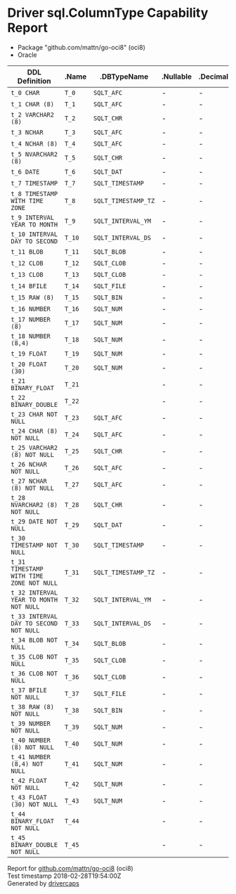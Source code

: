 
# Driver sql.ColumnType Capability Report

- Package "github.com/mattn/go-oci8" (oci8)
- Oracle

<table>
	<thead>
		<tr>
			<th>DDL Definition</th><th>.Name</th><th>.DBTypeName</th><th>.Nullable</th><th>.DecimalSize</th><th>.Length</th><th>.ScanType</th>
		</tr>
	</thead>
	<tbody>
		<tr>
			<td nowrap><code>t_0 CHAR</code></td>
			<td nowrap><code>T_0</code></td>
			<td nowrap><code>SQLT_AFC</code></td>
			<td>-</td>
			<td>-</td>
			<td nowrap><code>1</code></td>
			<td nowrap><code>[]string</code></td>
		</tr>
		<tr>
			<td nowrap><code>t_1 CHAR (8)</code></td>
			<td nowrap><code>T_1</code></td>
			<td nowrap><code>SQLT_AFC</code></td>
			<td>-</td>
			<td>-</td>
			<td nowrap><code>8</code></td>
			<td nowrap><code>[]string</code></td>
		</tr>
		<tr>
			<td nowrap><code>t_2 VARCHAR2 (8)</code></td>
			<td nowrap><code>T_2</code></td>
			<td nowrap><code>SQLT_CHR</code></td>
			<td>-</td>
			<td>-</td>
			<td nowrap><code>8</code></td>
			<td nowrap><code>[]string</code></td>
		</tr>
		<tr>
			<td nowrap><code>t_3 NCHAR</code></td>
			<td nowrap><code>T_3</code></td>
			<td nowrap><code>SQLT_AFC</code></td>
			<td>-</td>
			<td>-</td>
			<td nowrap><code>2</code></td>
			<td nowrap><code>[]string</code></td>
		</tr>
		<tr>
			<td nowrap><code>t_4 NCHAR (8)</code></td>
			<td nowrap><code>T_4</code></td>
			<td nowrap><code>SQLT_AFC</code></td>
			<td>-</td>
			<td>-</td>
			<td nowrap><code>16</code></td>
			<td nowrap><code>[]string</code></td>
		</tr>
		<tr>
			<td nowrap><code>t_5 NVARCHAR2 (8)</code></td>
			<td nowrap><code>T_5</code></td>
			<td nowrap><code>SQLT_CHR</code></td>
			<td>-</td>
			<td>-</td>
			<td nowrap><code>16</code></td>
			<td nowrap><code>[]string</code></td>
		</tr>
		<tr>
			<td nowrap><code>t_6 DATE</code></td>
			<td nowrap><code>T_6</code></td>
			<td nowrap><code>SQLT_DAT</code></td>
			<td>-</td>
			<td>-</td>
			<td nowrap><code>7</code></td>
			<td nowrap><code>[]string</code></td>
		</tr>
		<tr>
			<td nowrap><code>t_7 TIMESTAMP</code></td>
			<td nowrap><code>T_7</code></td>
			<td nowrap><code>SQLT_TIMESTAMP</code></td>
			<td>-</td>
			<td>-</td>
			<td nowrap><code>11</code></td>
			<td nowrap><code>[]string</code></td>
		</tr>
		<tr>
			<td nowrap><code>t_8 TIMESTAMP WITH TIME ZONE</code></td>
			<td nowrap><code>T_8</code></td>
			<td nowrap><code>SQLT_TIMESTAMP_TZ</code></td>
			<td>-</td>
			<td>-</td>
			<td nowrap><code>13</code></td>
			<td nowrap><code>[]string</code></td>
		</tr>
		<tr>
			<td nowrap><code>t_9 INTERVAL YEAR TO MONTH</code></td>
			<td nowrap><code>T_9</code></td>
			<td nowrap><code>SQLT_INTERVAL_YM</code></td>
			<td>-</td>
			<td>-</td>
			<td nowrap><code>5</code></td>
			<td nowrap><code>[]string</code></td>
		</tr>
		<tr>
			<td nowrap><code>t_10 INTERVAL DAY TO SECOND</code></td>
			<td nowrap><code>T_10</code></td>
			<td nowrap><code>SQLT_INTERVAL_DS</code></td>
			<td>-</td>
			<td>-</td>
			<td nowrap><code>11</code></td>
			<td nowrap><code>[]string</code></td>
		</tr>
		<tr>
			<td nowrap><code>t_11 BLOB</code></td>
			<td nowrap><code>T_11</code></td>
			<td nowrap><code>SQLT_BLOB</code></td>
			<td>-</td>
			<td>-</td>
			<td nowrap><code>4000</code></td>
			<td nowrap><code>[]string</code></td>
		</tr>
		<tr>
			<td nowrap><code>t_12 CLOB</code></td>
			<td nowrap><code>T_12</code></td>
			<td nowrap><code>SQLT_CLOB</code></td>
			<td>-</td>
			<td>-</td>
			<td nowrap><code>4000</code></td>
			<td nowrap><code>[]string</code></td>
		</tr>
		<tr>
			<td nowrap><code>t_13 CLOB</code></td>
			<td nowrap><code>T_13</code></td>
			<td nowrap><code>SQLT_CLOB</code></td>
			<td>-</td>
			<td>-</td>
			<td nowrap><code>4000</code></td>
			<td nowrap><code>[]string</code></td>
		</tr>
		<tr>
			<td nowrap><code>t_14 BFILE</code></td>
			<td nowrap><code>T_14</code></td>
			<td nowrap><code>SQLT_FILE</code></td>
			<td>-</td>
			<td>-</td>
			<td nowrap><code>530</code></td>
			<td nowrap><code>[]string</code></td>
		</tr>
		<tr>
			<td nowrap><code>t_15 RAW (8)</code></td>
			<td nowrap><code>T_15</code></td>
			<td nowrap><code>SQLT_BIN</code></td>
			<td>-</td>
			<td>-</td>
			<td nowrap><code>8</code></td>
			<td nowrap><code>[]string</code></td>
		</tr>
		<tr>
			<td nowrap><code>t_16 NUMBER</code></td>
			<td nowrap><code>T_16</code></td>
			<td nowrap><code>SQLT_NUM</code></td>
			<td>-</td>
			<td>-</td>
			<td nowrap><code>22</code></td>
			<td nowrap><code>[]string</code></td>
		</tr>
		<tr>
			<td nowrap><code>t_17 NUMBER (8)</code></td>
			<td nowrap><code>T_17</code></td>
			<td nowrap><code>SQLT_NUM</code></td>
			<td>-</td>
			<td>-</td>
			<td nowrap><code>22</code></td>
			<td nowrap><code>[]string</code></td>
		</tr>
		<tr>
			<td nowrap><code>t_18 NUMBER (8,4)</code></td>
			<td nowrap><code>T_18</code></td>
			<td nowrap><code>SQLT_NUM</code></td>
			<td>-</td>
			<td>-</td>
			<td nowrap><code>22</code></td>
			<td nowrap><code>[]string</code></td>
		</tr>
		<tr>
			<td nowrap><code>t_19 FLOAT</code></td>
			<td nowrap><code>T_19</code></td>
			<td nowrap><code>SQLT_NUM</code></td>
			<td>-</td>
			<td>-</td>
			<td nowrap><code>22</code></td>
			<td nowrap><code>[]string</code></td>
		</tr>
		<tr>
			<td nowrap><code>t_20 FLOAT (30)</code></td>
			<td nowrap><code>T_20</code></td>
			<td nowrap><code>SQLT_NUM</code></td>
			<td>-</td>
			<td>-</td>
			<td nowrap><code>22</code></td>
			<td nowrap><code>[]string</code></td>
		</tr>
		<tr>
			<td nowrap><code>t_21 BINARY_FLOAT</code></td>
			<td nowrap><code>T_21</code></td>
			<td/>
			<td>-</td>
			<td>-</td>
			<td nowrap><code>4</code></td>
			<td nowrap><code>[]string</code></td>
		</tr>
		<tr>
			<td nowrap><code>t_22 BINARY_DOUBLE</code></td>
			<td nowrap><code>T_22</code></td>
			<td/>
			<td>-</td>
			<td>-</td>
			<td nowrap><code>8</code></td>
			<td nowrap><code>[]string</code></td>
		</tr>
		<tr>
			<td nowrap><code>t_23 CHAR NOT NULL</code></td>
			<td nowrap><code>T_23</code></td>
			<td nowrap><code>SQLT_AFC</code></td>
			<td>-</td>
			<td>-</td>
			<td nowrap><code>1</code></td>
			<td nowrap><code>[]string</code></td>
		</tr>
		<tr>
			<td nowrap><code>t_24 CHAR (8) NOT NULL</code></td>
			<td nowrap><code>T_24</code></td>
			<td nowrap><code>SQLT_AFC</code></td>
			<td>-</td>
			<td>-</td>
			<td nowrap><code>8</code></td>
			<td nowrap><code>[]string</code></td>
		</tr>
		<tr>
			<td nowrap><code>t_25 VARCHAR2 (8) NOT NULL</code></td>
			<td nowrap><code>T_25</code></td>
			<td nowrap><code>SQLT_CHR</code></td>
			<td>-</td>
			<td>-</td>
			<td nowrap><code>8</code></td>
			<td nowrap><code>[]string</code></td>
		</tr>
		<tr>
			<td nowrap><code>t_26 NCHAR NOT NULL</code></td>
			<td nowrap><code>T_26</code></td>
			<td nowrap><code>SQLT_AFC</code></td>
			<td>-</td>
			<td>-</td>
			<td nowrap><code>2</code></td>
			<td nowrap><code>[]string</code></td>
		</tr>
		<tr>
			<td nowrap><code>t_27 NCHAR (8) NOT NULL</code></td>
			<td nowrap><code>T_27</code></td>
			<td nowrap><code>SQLT_AFC</code></td>
			<td>-</td>
			<td>-</td>
			<td nowrap><code>16</code></td>
			<td nowrap><code>[]string</code></td>
		</tr>
		<tr>
			<td nowrap><code>t_28 NVARCHAR2 (8) NOT NULL</code></td>
			<td nowrap><code>T_28</code></td>
			<td nowrap><code>SQLT_CHR</code></td>
			<td>-</td>
			<td>-</td>
			<td nowrap><code>16</code></td>
			<td nowrap><code>[]string</code></td>
		</tr>
		<tr>
			<td nowrap><code>t_29 DATE NOT NULL</code></td>
			<td nowrap><code>T_29</code></td>
			<td nowrap><code>SQLT_DAT</code></td>
			<td>-</td>
			<td>-</td>
			<td nowrap><code>7</code></td>
			<td nowrap><code>[]string</code></td>
		</tr>
		<tr>
			<td nowrap><code>t_30 TIMESTAMP NOT NULL</code></td>
			<td nowrap><code>T_30</code></td>
			<td nowrap><code>SQLT_TIMESTAMP</code></td>
			<td>-</td>
			<td>-</td>
			<td nowrap><code>11</code></td>
			<td nowrap><code>[]string</code></td>
		</tr>
		<tr>
			<td nowrap><code>t_31 TIMESTAMP WITH TIME ZONE NOT NULL</code></td>
			<td nowrap><code>T_31</code></td>
			<td nowrap><code>SQLT_TIMESTAMP_TZ</code></td>
			<td>-</td>
			<td>-</td>
			<td nowrap><code>13</code></td>
			<td nowrap><code>[]string</code></td>
		</tr>
		<tr>
			<td nowrap><code>t_32 INTERVAL YEAR TO MONTH NOT NULL</code></td>
			<td nowrap><code>T_32</code></td>
			<td nowrap><code>SQLT_INTERVAL_YM</code></td>
			<td>-</td>
			<td>-</td>
			<td nowrap><code>5</code></td>
			<td nowrap><code>[]string</code></td>
		</tr>
		<tr>
			<td nowrap><code>t_33 INTERVAL DAY TO SECOND NOT NULL</code></td>
			<td nowrap><code>T_33</code></td>
			<td nowrap><code>SQLT_INTERVAL_DS</code></td>
			<td>-</td>
			<td>-</td>
			<td nowrap><code>11</code></td>
			<td nowrap><code>[]string</code></td>
		</tr>
		<tr>
			<td nowrap><code>t_34 BLOB NOT NULL</code></td>
			<td nowrap><code>T_34</code></td>
			<td nowrap><code>SQLT_BLOB</code></td>
			<td>-</td>
			<td>-</td>
			<td nowrap><code>4000</code></td>
			<td nowrap><code>[]string</code></td>
		</tr>
		<tr>
			<td nowrap><code>t_35 CLOB NOT NULL</code></td>
			<td nowrap><code>T_35</code></td>
			<td nowrap><code>SQLT_CLOB</code></td>
			<td>-</td>
			<td>-</td>
			<td nowrap><code>4000</code></td>
			<td nowrap><code>[]string</code></td>
		</tr>
		<tr>
			<td nowrap><code>t_36 CLOB NOT NULL</code></td>
			<td nowrap><code>T_36</code></td>
			<td nowrap><code>SQLT_CLOB</code></td>
			<td>-</td>
			<td>-</td>
			<td nowrap><code>4000</code></td>
			<td nowrap><code>[]string</code></td>
		</tr>
		<tr>
			<td nowrap><code>t_37 BFILE NOT NULL</code></td>
			<td nowrap><code>T_37</code></td>
			<td nowrap><code>SQLT_FILE</code></td>
			<td>-</td>
			<td>-</td>
			<td nowrap><code>530</code></td>
			<td nowrap><code>[]string</code></td>
		</tr>
		<tr>
			<td nowrap><code>t_38 RAW (8) NOT NULL</code></td>
			<td nowrap><code>T_38</code></td>
			<td nowrap><code>SQLT_BIN</code></td>
			<td>-</td>
			<td>-</td>
			<td nowrap><code>8</code></td>
			<td nowrap><code>[]string</code></td>
		</tr>
		<tr>
			<td nowrap><code>t_39 NUMBER NOT NULL</code></td>
			<td nowrap><code>T_39</code></td>
			<td nowrap><code>SQLT_NUM</code></td>
			<td>-</td>
			<td>-</td>
			<td nowrap><code>22</code></td>
			<td nowrap><code>[]string</code></td>
		</tr>
		<tr>
			<td nowrap><code>t_40 NUMBER (8) NOT NULL</code></td>
			<td nowrap><code>T_40</code></td>
			<td nowrap><code>SQLT_NUM</code></td>
			<td>-</td>
			<td>-</td>
			<td nowrap><code>22</code></td>
			<td nowrap><code>[]string</code></td>
		</tr>
		<tr>
			<td nowrap><code>t_41 NUMBER (8,4) NOT NULL</code></td>
			<td nowrap><code>T_41</code></td>
			<td nowrap><code>SQLT_NUM</code></td>
			<td>-</td>
			<td>-</td>
			<td nowrap><code>22</code></td>
			<td nowrap><code>[]string</code></td>
		</tr>
		<tr>
			<td nowrap><code>t_42 FLOAT NOT NULL</code></td>
			<td nowrap><code>T_42</code></td>
			<td nowrap><code>SQLT_NUM</code></td>
			<td>-</td>
			<td>-</td>
			<td nowrap><code>22</code></td>
			<td nowrap><code>[]string</code></td>
		</tr>
		<tr>
			<td nowrap><code>t_43 FLOAT (30) NOT NULL</code></td>
			<td nowrap><code>T_43</code></td>
			<td nowrap><code>SQLT_NUM</code></td>
			<td>-</td>
			<td>-</td>
			<td nowrap><code>22</code></td>
			<td nowrap><code>[]string</code></td>
		</tr>
		<tr>
			<td nowrap><code>t_44 BINARY_FLOAT NOT NULL</code></td>
			<td nowrap><code>T_44</code></td>
			<td/>
			<td>-</td>
			<td>-</td>
			<td nowrap><code>4</code></td>
			<td nowrap><code>[]string</code></td>
		</tr>
		<tr>
			<td nowrap><code>t_45 BINARY_DOUBLE NOT NULL</code></td>
			<td nowrap><code>T_45</code></td>
			<td/>
			<td>-</td>
			<td>-</td>
			<td nowrap><code>8</code></td>
			<td nowrap><code>[]string</code></td>
		</tr>
	</tbody>
</table>

Report for [github.com/mattn/go-oci8](https://github.com/mattn/go-oci8) (oci8)<br/>
Test timestamp 2018-02-28T19:54:00Z<br/>
Generated by [drivercaps](https://github.com/jimsmart/drivercaps)

